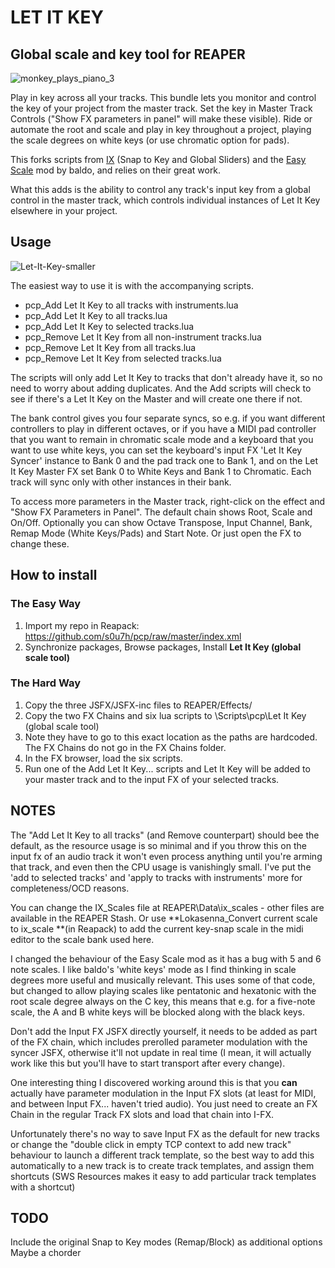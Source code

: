 # LET IT KEY

## Global scale and key tool for REAPER

![monkey_plays_piano_3](https://user-images.githubusercontent.com/5218005/184811078-c238d209-8ba3-46e1-90e2-57d6a27b8f20.gif)


Play in key across all your tracks. This bundle lets you monitor and control the key of your project from the master track. Set the key in Master Track Controls ("Show FX parameters in panel" will make these visible).
Ride or automate the root and scale and play in key throughout a project, playing the scale degrees on white keys (or use chromatic option for pads).

This forks scripts from [IX](https://forum.cockos.com/showthread.php?t=6632) (Snap to Key and Global Sliders) and the [Easy Scale](https://forum.cockos.com/showthread.php?t=253198) mod by baldo, and relies on their great work. 

What this adds is the ability to control any track's input key from a global control in the master track, which controls individual instances of Let It Key elsewhere in your project.


## Usage

![Let-It-Key-smaller](https://user-images.githubusercontent.com/5218005/184857600-98704322-8f4d-4581-86de-43b835c1866c.gif)


The easiest way to use it is with the accompanying scripts.

- pcp_Add Let It Key to all tracks with instruments.lua
- pcp_Add Let It Key to all tracks.lua
- pcp_Add Let It Key to selected tracks.lua
- pcp_Remove Let It Key from all non-instrument tracks.lua
- pcp_Remove Let It Key from all tracks.lua
- pcp_Remove Let It Key from selected tracks.lua

The scripts will only add Let It Key to tracks that don't already have it, so no need to worry about adding duplicates. And the Add scripts will check to see if there's a Let It Key on the Master and will create one there if not.

The bank control gives you four separate syncs, so e.g. if you want different controllers to play in different octaves, or if you have a MIDI pad controller that you want to remain in chromatic scale mode and a keyboard that you want to use white keys, you can set the keyboard's input FX 'Let It Key Syncer' instance to Bank 0 and the pad track one to Bank 1, and on the Let It Key Master FX set Bank 0 to White Keys and Bank 1 to Chromatic. Each track will sync only with other instances in their bank.

To access more parameters in the Master track, right-click on the effect and "Show FX Parameters in Panel". The default chain shows Root, Scale and On/Off. Optionally you can show Octave Transpose, Input Channel, Bank, Remap Mode (White Keys/Pads) and Start Note. Or just open the FX to change these.

## How to install

### The Easy Way 
1. Import my repo in Reapack: https://github.com/s0u7h/pcp/raw/master/index.xml
2. Synchronize packages, Browse packages, Install **Let It Key (global scale tool)**


### The Hard Way
1. Copy the three JSFX/JSFX-inc files to REAPER/Effects/
2. Copy the two FX Chains and six lua scripts to <REAPER HOME DIR>\Scripts\pcp\Let It Key (global scale tool)
3. Note they have to go to this exact location as the paths are hardcoded. The FX Chains do not go in the FX Chains folder.
4. In the FX browser, load the six scripts.
5. Run one of the Add Let It Key... scripts and Let It Key will be added to your master track and to the input FX  of your selected tracks.


## NOTES
The "Add Let It Key to all tracks" (and Remove counterpart) should bee the default, as the resource usage is so minimal and if you throw this on the input fx of an audio track it won't even process anything until you're arming that track, and even then the CPU usage is vanishingly small. I've put the 'add  to selected tracks' and 'apply to tracks with instruments' more for completeness/OCD reasons.

You can change the IX_Scales file at REAPER\Data\ix_scales - other files are available in the REAPER Stash.
Or use **Lokasenna_Convert current scale to ix_scale **(in Reapack) to add the current key-snap scale in the midi editor to the scale bank used here.

I changed the behaviour of the Easy Scale mod as it has a bug with 5 and 6 note scales. I like baldo's 'white keys' mode  as I find thinking in scale degrees more useful and musically relevant. This uses some of that code, but changed to allow playing scales like pentatonic and hexatonic with the root scale degree always on the C key, this means that e.g. for a five-note scale, the A and B white keys will be blocked along with the black keys.

Don't add the Input FX JSFX directly yourself, it needs to be added as part of the FX chain, which includes prerolled parameter modulation with the syncer JSFX, otherwise it'll not update in real time (I mean, it will actually work like this but you'll have to start transport after every change).

One interesting thing I discovered working around this is that you **can** actually have parameter modulation in the Input FX slots (at least for MIDI, and between Input FX... haven't tried audio). You just need to create an FX Chain in the regular Track FX slots and load that chain into I-FX.

Unfortunately there's no way to save Input FX as the default for new tracks or change the "double click in empty TCP context to add new track" behaviour to launch a different track template, so the best way to add this automatically to a new track is to create track templates, and assign them shortcuts (SWS Resources makes it easy to add particular track templates with a shortcut)



## TODO
Include the original Snap to Key modes (Remap/Block) as additional options
Maybe a chorder
